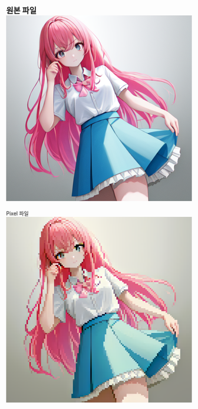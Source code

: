 원본 파일
![image](https://github.com/yumin01/Unity3D/blob/main/Stable_Diffusion/Pixelization/RF.png?raw=true)
---
Pixel 파일
![image](https://github.com/yumin01/Unity3D/blob/main/Stable_Diffusion/Pixelization/pixel.png?raw=true)